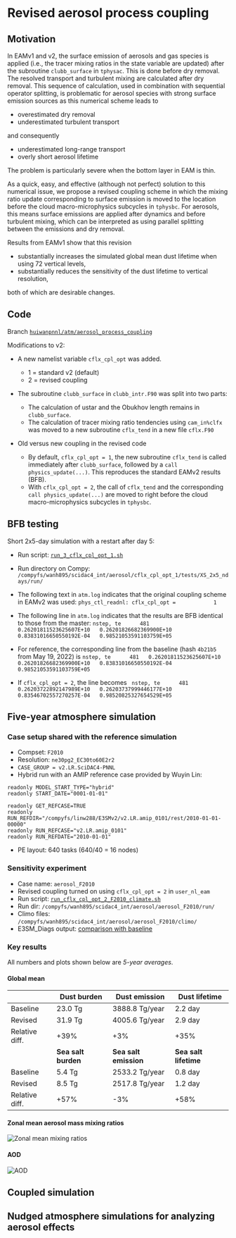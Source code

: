 # Revised aerosol process coupling

## Motivation

In EAMv1 and v2, the surface emission of aerosols and gas species is applied (i.e., the tracer mixing ratios in the state variable are updated) after the subroutine `clubb_surface` in `tphysac`. This is done before dry removal. The resolved transport and turbulent mixing are calculated after dry removal. This sequence of calculation, used in combination with sequential operator splitting, is problematic for aerosol species with strong surface emission sources as this numerical scheme leads to 

* overestimated dry removal
* underestimated turbulent transport

and consequently

* underestimated long-range transport
* overly short aerosol lifetime

The problem is particularly severe when the bottom layer in EAM is thin.

As a quick, easy, and effective (although not perfect) solution to this numerical issue, we propose a revised coupling scheme in which the mixing ratio update corresponding to surface emission is moved to the location before the cloud macro-microphysics subcycles in `tphysbc`. For aerosols, this means surface emissions are applied after dynamics and before turbulent mixing, which can be interpreted as using parallel splitting between the emissions and dry removal.

Results from EAMv1 show that this revision 

* substantially increases the simulated global mean dust lifetime when using 72 vertical levels,
* substantially reduces the sensitivity of the dust lifetime to vertical resolution,

both of which are desirable changes.


## Code

Branch [`huiwanpnnl/atm/aerosol_process_coupling`](https://github.com/E3SM-Project/E3SM/tree/huiwanpnnl/atm/aerosol_process_coupling)

Modifications to v2:

* A new namelist variable `cflx_cpl_opt` was added.
  * 1 = standard v2 (default)
  * 2 = revised coupling

* The subroutine `clubb_surface` in `clubb_intr.F90` was split into two parts:
  * The calculation of ustar and the Obukhov length remains in `clubb_surface`.
  * The calculation of tracer mixing ratio tendencies using `cam_in%clfx` was moved to a new subroutine `cflx_tend` in a new file `cflx.F90`

* Old versus new coupling in the revised code
  * By default, `cflx_cpl_opt = 1`, the new subroutine `cflx_tend` is called immediately after `clubb_surface`, followed by a `call physics_update(...)`. This reproduces the standard EAMv2 results (BFB).
  * With `cflx_cpl_opt = 2`, the call of `cflx_tend` and the corresponding `call physics_update(...)` are moved to right before the cloud macro-microphysics subcycles in `tphysbc`.

## BFB testing

Short 2x5-day simulation with a restart after day 5:

* Run script: [`run_3_cflx_cpl_opt_1.sh`](https://github.com/huiwanpnnl/scidac_integration/blob/main/scripts/aerosol_process_coupling/run_3_cflx_cpl_opt_1.sh)

* Run directory on Compy: `/compyfs/wanh895/scidac4_int/aerosol/cflx_cpl_opt_1/tests/XS_2x5_ndays/run/`

* The following text in `atm.log` indicates that the original coupling scheme in EAMv2 was used:
`phys_ctl_readnl: cflx_cpl_opt =            1`

* The following line in `atm.log` indicates that the results are BFB identical to those from the master:
`nstep, te      481   0.26201811523625607E+10   0.26201826682369900E+10   0.83831016650550192E-04   0.98521053591103759E+05`

* For reference, the corresponding line from the baseline (hash `4b21b5` from May 19, 2022) is 
`nstep, te      481   0.26201811523625607E+10   0.26201826682369900E+10   0.83831016650550192E-04   0.98521053591103759E+05`

* If `cflx_cpl_opt = 2`, the line becomes 
  ` nstep, te      481   0.26203722892147989E+10   0.26203737999446177E+10   0.83546702557270257E-04   0.98520825327654529E+05`

## Five-year atmosphere simulation

### Case setup shared with the reference simulation

* Compset: `F2010`
* Resolution: `ne30pg2_EC30to60E2r2`
* `CASE_GROUP = v2.LR.SciDAC4-PNNL`
* Hybrid run with an AMIP reference case provided by Wuyin Lin:

```
readonly MODEL_START_TYPE="hybrid"  
readonly START_DATE="0001-01-01"

readonly GET_REFCASE=TRUE
readonly RUN_REFDIR="/compyfs/linw288/E3SMv2/v2.LR.amip_0101/rest/2010-01-01-00000"
readonly RUN_REFCASE="v2.LR.amip_0101"
readonly RUN_REFDATE="2010-01-01"
```
 * PE layout: 640 tasks (640/40 = 16 nodes)

### Sensitivity experiment

* Case name: `aerosol_F2010` 
* Revised coupling turned on using `cflx_cpl_opt = 2` in `user_nl_eam`
* Run script: [`run_cflx_cpl_opt_2_F2010_climate.sh`](https://github.com/huiwanpnnl/scidac_integration/blob/main/scripts/aerosol_process_coupling/run_cflx_cpl_opt_2_F2010_climate.sh)
* Run dir: `/compyfs/wanh895/scidac4_int/aerosol/aerosol_F2010/run/`
* Climo files: `/compyfs/wanh895/scidac4_int/aerosol/aerosol_F2010/climo/`
* E3SM_Diags output: [comparison with baseline](https://compy-dtn.pnl.gov/wanh895/E3SM/v2.LR.SciDAC4-PNNL/aerosol_vs_baseline_4b21b5_F2010/e3sm_diags/180x360_aave/aerosol_vs_baseline_4b21b5_F2010_2010-2014/viewer/)

### Key results

All numbers and plots shown below are _5-year averages_.

#### Global mean

|                | Dust burden | Dust emission  | Dust lifetime |
|----------------|-------------|----------------|---------------|
| Baseline       | 23.0 Tg     | 3888.8 Tg/year | 2.2 day |
| Revised        | 31.9 Tg     | 4005.6 Tg/year | 2.9 day |
| Relative diff. | +39%        | +3%            | +35%    |
|                | **Sea salt burden** | **Sea salt emission**  | **Sea salt lifetime** |
| Baseline       | 5.4 Tg          | 2533.2 Tg/year | 0.8 day |
| Revised        | 8.5 Tg          | 2517.8 Tg/year | 1.2 day |
| Relative diff. | +57%            | -3%            | +58%    |

#### Zonal mean aerosol mass mixing ratios

![Zonal mean mixing ratios](figures/aerosol_zonal_mean_mixing_ratio.png)

#### AOD

![AOD](figures/aerosol_AOD.png)


## Coupled simulation

## Nudged atmosphere simulations for analyzing aerosol effects

